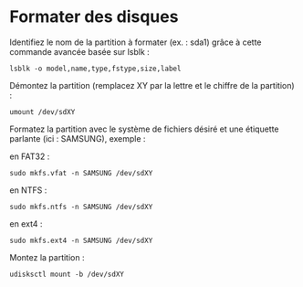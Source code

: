 # Formater des disques

Identifiez le nom de la partition à formater (ex. : sda1) grâce à cette commande avancée basée sur lsblk :

    lsblk -o model,name,type,fstype,size,label

Démontez la partition (remplacez XY par la lettre et le chiffre de la partition) :

    umount /dev/sdXY

Formatez la partition avec le système de fichiers désiré et une étiquette parlante (ici : SAMSUNG), exemple :

en FAT32 :

    sudo mkfs.vfat -n SAMSUNG /dev/sdXY

en NTFS :

    sudo mkfs.ntfs -n SAMSUNG /dev/sdXY

en ext4 :

    sudo mkfs.ext4 -n SAMSUNG /dev/sdXY

Montez la partition :

    udisksctl mount -b /dev/sdXY
